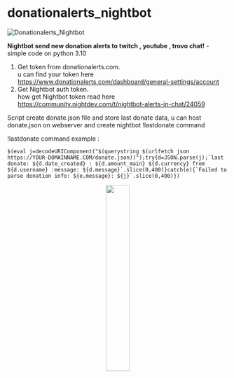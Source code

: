 # donationalerts_nightbot
![Donationalerts_Nightbot](https://user-images.githubusercontent.com/89786075/213039339-b84dc14f-af37-4d9e-969f-ffcc88a1358d.png)


**Nightbot send new donation alerts to twitch , youtube , trovo chat!** - simple code on python 3.10

1) Get token from donationalerts.com.<br /> u can find your token here https://www.donationalerts.com/dashboard/general-settings/account
2) Get Nightbot auth token.<br /> how get Nightbot token read here https://community.nightdev.com/t/nightbot-alerts-in-chat/24059

Script create donate.json file and store last donate data, u can host donate.json on webserver and create nightbot !lastdonate command<br />

!lastdonate command example :<br />

```
$(eval j=decodeURIComponent("$(querystring $(urlfetch json https://YOUR-DOMAINNAME.COM/donate.json))");try{d=JSON.parse(j);`last donate: ${d.date_created} : ${d.amount_main} ${d.currency} from ${d.username} :message: ${d.message}`.slice(0,400)}catch(e){`Failed to parse donation info: ${e.message}: ${j}`.slice(0,400)})
```

<p align="center" width="100%">
    <img width="33%" src="https://i.imgur.com/InMBNjP.png"> 
</p>
